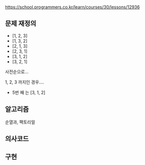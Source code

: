 https://school.programmers.co.kr/learn/courses/30/lessons/12936


## 문제 재정의
- [1, 2, 3]
- [1, 3, 2]
- [2, 1, 3]
- [2, 3, 1]
- [3, 1, 2]
- [3, 2, 1]

사전순으로...

1, 2, 3 까지인 경우.... 
- 5번 째 는 [3, 1, 2]


## 알고리즘
순열과, 팩토리얼




## 의사코드





## 구현
